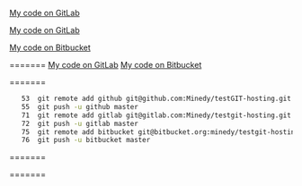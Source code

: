 [My code on GitLab](https://gitlab.com/Minedy/testgit-hosting "GitLab Repository")

[My code on GitLab](https://github.com/Minedy/testGIT-hosting "GitHub Repository")

[My code on Bitbucket](https://bitbucket.org/minedy/testgit-hosting/src/master/ "Bitbucket Repository")

=======
[My code on GitLab](https://github.com/Minedy/testGIT-hosting "GitHub Repository")
[My code on Bitbucket](https://bitbucket.org/minedy/testgit-hosting/src/master/ "Bitbucket Repository")

=======

```bash
   53  git remote add github git@github.com:Minedy/testGIT-hosting.git
   55  git push -u github master
   71  git remote add gitlab git@gitlab.com:Minedy/testgit-hosting.git
   72  git push -u gitlab master
   75  git remote add bitbucket git@bitbucket.org:minedy/testgit-hosting.git
   76  git push -u bitbucket master

```
=======

=======
```

